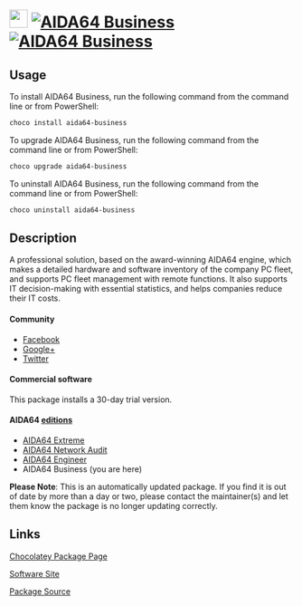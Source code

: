 ﻿# <img src="https://cdn.jsdelivr.net/gh/mkevenaar/chocolatey-packages@ac3929abb895484448ef48cf4d7b8a1760695f94/icons/aida64-business.png" width="32" height="32"/> [![AIDA64 Business](https://img.shields.io/chocolatey/v/aida64-business.svg?label=AIDA64+Business)](https://community.chocolatey.org/packages/aida64-business) [![AIDA64 Business](https://img.shields.io/chocolatey/dt/aida64-business.svg)](https://community.chocolatey.org/packages/aida64-business)

## Usage

To install AIDA64 Business, run the following command from the command line or from PowerShell:

```powershell
choco install aida64-business
```

To upgrade AIDA64 Business, run the following command from the command line or from PowerShell:

```powershell
choco upgrade aida64-business
```

To uninstall AIDA64 Business, run the following command from the command line or from PowerShell:

```powershell
choco uninstall aida64-business
```

## Description

A professional solution, based on the award-winning AIDA64 engine, which makes a detailed hardware and software inventory of the company PC fleet, and supports PC fleet management with remote functions. It also supports IT decision-making with essential statistics, and helps companies reduce their IT costs.

#### Community

* [Facebook](https://www.facebook.com/AIDA64)
* [Google+](https://plus.google.com/+aida64)
* [Twitter](https://twitter.com/FinalWire)

#### Commercial software

This package installs a 30-day trial version.

#### AIDA64 [editions](http://www.aida64.com/compare-aida64-features)

* [AIDA64 Extreme](https://community.chocolatey.org/packages/aida64-extreme)
* [AIDA64 Network Audit](https://community.chocolatey.org/packages/aida64-networkaudit)
* [AIDA64 Engineer](https://community.chocolatey.org/packages/aida64-engineer)
* AIDA64 Business (you are here)

**Please Note**: This is an automatically updated package. If you find it is
out of date by more than a day or two, please contact the maintainer(s) and
let them know the package is no longer updating correctly.


## Links

[Chocolatey Package Page](https://community.chocolatey.org/packages/aida64-business)

[Software Site](http://www.aida64.com/products/aida64-business)

[Package Source](https://github.com/mkevenaar/chocolatey-packages/tree/master/automatic/aida64-business)

